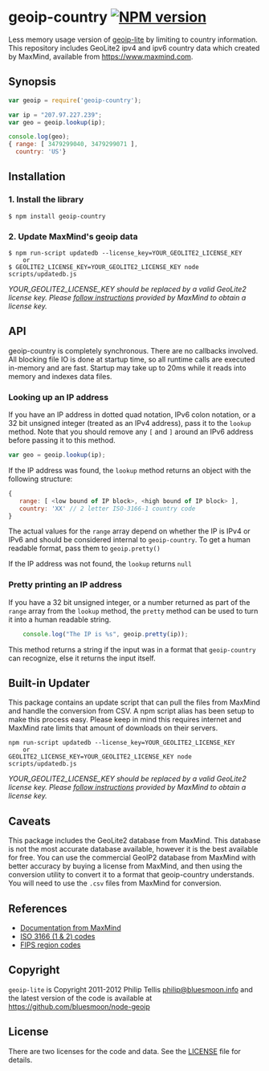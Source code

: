 geoip-country [![NPM version](https://badge.fury.io/js/geoip-country.svg)](https://badge.fury.io/js/geoip-country)
==================

Less memory usage version of [geoip-lite](https://github.com/bluesmoon/node-geoip) by limiting to country information.
This repository includes GeoLite2 ipv4 and ipv6 country data which created by MaxMind, available from https://www.maxmind.com.

Synopsis
--------

```javascript
var geoip = require('geoip-country');

var ip = "207.97.227.239";
var geo = geoip.lookup(ip);

console.log(geo);
{ range: [ 3479299040, 3479299071 ],
  country: 'US'}
```


Installation
------------
### 1. Install the library

    $ npm install geoip-country

### 2. Update MaxMind's geoip data

    $ npm run-script updatedb --license_key=YOUR_GEOLITE2_LICENSE_KEY
		or
    $ GEOLITE2_LICENSE_KEY=YOUR_GEOLITE2_LICENSE_KEY node scripts/updatedb.js

_YOUR_GEOLITE2_LICENSE_KEY should be replaced by a valid GeoLite2 license key. Please [follow instructions](https://dev.maxmind.com/geoip/geoip2/geolite2/) provided by MaxMind to obtain a license key._


API
---

geoip-country is completely synchronous.  There are no callbacks involved.  All blocking file IO is done at startup time, so all runtime
calls are executed in-memory and are fast.  Startup may take up to 20ms while it reads into memory and indexes data files.

### Looking up an IP address ###

If you have an IP address in dotted quad notation, IPv6 colon notation, or a 32 bit unsigned integer (treated
as an IPv4 address), pass it to the `lookup` method.  Note that you should remove any `[` and `]` around an
IPv6 address before passing it to this method.

```javascript
var geo = geoip.lookup(ip);
```

If the IP address was found, the `lookup` method returns an object with the following structure:

```javascript
{
   range: [ <low bound of IP block>, <high bound of IP block> ],
   country: 'XX' // 2 letter ISO-3166-1 country code
}
```

The actual values for the `range` array depend on whether the IP is IPv4 or IPv6 and should be
considered internal to `geoip-country`.  To get a human readable format, pass them to `geoip.pretty()`

If the IP address was not found, the `lookup` returns `null`

### Pretty printing an IP address ###

If you have a 32 bit unsigned integer, or a number returned as part of the `range` array from the `lookup` method,
the `pretty` method can be used to turn it into a human readable string.

```javascript
    console.log("The IP is %s", geoip.pretty(ip));
```

This method returns a string if the input was in a format that `geoip-country` can recognize, else it returns the
input itself.


Built-in Updater
----------------

This package contains an update script that can pull the files from MaxMind and handle the conversion from CSV.
A npm script alias has been setup to make this process easy. Please keep in mind this requires internet and MaxMind
rate limits that amount of downloads on their servers.

```shell
npm run-script updatedb --license_key=YOUR_GEOLITE2_LICENSE_KEY
	or
GEOLITE2_LICENSE_KEY=YOUR_GEOLITE2_LICENSE_KEY node scripts/updatedb.js
```

_YOUR_GEOLITE2_LICENSE_KEY should be replaced by a valid GeoLite2 license key. Please [follow instructions](https://dev.maxmind.com/geoip/geoip2/geolite2/) provided by MaxMind to obtain a license key._

Caveats
-------

This package includes the GeoLite2 database from MaxMind.  This database is not the most accurate database available,
however it is the best available for free.  You can use the commercial GeoIP2 database from MaxMind with better
accuracy by buying a license from MaxMind, and then using the conversion utility to convert it to a format that
geoip-country understands.  You will need to use the `.csv` files from MaxMind for conversion.

References
----------
  - <a href="http://www.maxmind.com/app/iso3166">Documentation from MaxMind</a>
  - <a href="http://en.wikipedia.org/wiki/ISO_3166">ISO 3166 (1 & 2) codes</a>
  - <a href="http://en.wikipedia.org/wiki/List_of_FIPS_region_codes">FIPS region codes</a>

Copyright
---------

`geoip-lite` is Copyright 2011-2012 Philip Tellis <philip@bluesmoon.info> and the latest version of the code is
available at https://github.com/bluesmoon/node-geoip

License
-------

There are two licenses for the code and data.  See the [LICENSE](https://github.com/bluesmoon/node-geoip/blob/master/LICENSE) file for details.
